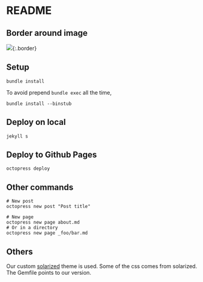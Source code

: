 # README

## Border around image

![](/images/xxx.jpg){:.border} 

## Setup

    bundle install

To avoid prepend `bundle exec` all the time,

    bundle install --binstub


## Deploy on local

    jekyll s


## Deploy to Github Pages

    octopress deploy


## Other commands

    # New post
    octopress new post "Post title"

    # New page
    octopress new page about.md
    # Or in a directory
    octopress new page _foo/bar.md


## Others

Our custom [solarized](https://github.com/samwize/solarized/) theme is used. Some of the css comes from solarized. The Gemfile points to our version.
